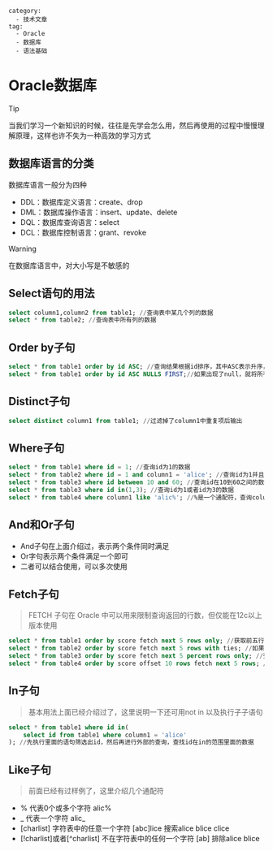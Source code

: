 ```
category:
  - 技术文章
tag:
  - Oracle
  - 数据库
  - 语法基础
```
# Oracle数据库

> [!tip]
> 当我们学习一个新知识的时候，往往是先学会怎么用，然后再使用的过程中慢慢理解原理，这样也许不失为一种高效的学习方式

## 数据库语言的分类

数据库语言一般分为四种

- DDL：数据库定义语言：create、drop
- DML：数据库操作语言：insert、update、delete
- DQL：数据库查询语言：select
- DCL：数据库控制语言：grant、revoke

> [!warning]
> 在数据库语言中，对大小写是不敏感的

## Select语句的用法

```sql
select column1,column2 from table1; //查询表中某几个列的数据
select * from table2; //查询表中所有列的数据
```

## Order by子句

```sql
select * from table1 order by id ASC; //查询结果根据id排序，其中ASC表示升序，DESC表示降序（不加ASC也默认是升序）
select * from table1 order by id ASC NULLS FIRST;//如果出现了null，就将所有带有null的放到前面
```

## Distinct子句

```sql
select distinct column1 from table1; //过滤掉了column1中重复项后输出
```

## Where子句

```sql
select * from table1 where id = 1; //查询id为1的数据
select * from table2 where id = 1 and column1 = 'alice'; //查询id为1并且某一列是alice的数据
select * from table3 where id between 10 and 60; //查询id在10到60之间的数据
select * from table3 where id in(1,3); //查询id为1或者id为3的数据
select * from table4 where column1 like 'alic%'; //%是一个通配符，查询column1中值为alic开头的数据
```

## And和Or子句

- And子句在上面介绍过，表示两个条件同时满足
- Or字句表示两个条件满足一个即可
- 二者可以结合使用，可以多次使用

## Fetch子句

> FETCH 子句在 Oracle 中可以用来限制查询返回的行数，但仅能在12c以上版本使用

```sql
select * from table1 order by score fetch next 5 rows only; //获取前五行内容，其中的 next ... rows 可以替换为 first ... row
select * from table2 order by score fetch next 5 rows with ties; //如果前五行之后有并列第五的，也会包含在内
select * from table3 order by score fetch next 5 percent rows only; //查询前5%
select * from table4 order by score offset 10 rows fetch next 5 rows; //跳过前10之后的五行，实际上是11~15行
```

## In子句

> 基本用法上面已经介绍过了，这里说明一下还可用not in 以及执行子子语句

```sql
select * from table1 where id in(
    select id from table1 where column1 = 'alice'
); //先执行里面的语句筛选出id，然后再进行外部的查询，查找id在in的范围里面的数据
```

## Like子句

> 前面已经有过样例了，这里介绍几个通配符

- % 代表0个或多个字符 alic%
- _ 代表一个字符 alic_
- [charlist] 字符表中的任意一个字符 [abc]lice 搜索alice blice clice
- [!charlist]或者[^charlist] 不在字符表中的任何一个字符 [ab] 排除alice blice
